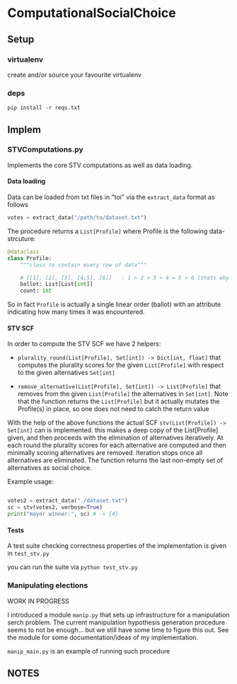 # ComputationalSocialChoice

## Setup

### virtualenv

create and/or source your favourite virtualenv

### deps

`pip install -r reqs.txt`

## Implem

### STVComputations.py

Implements the core STV computations as well as data loading.

#### Data loading

Data can be loaded from txt files in "toi" via the `extract_data` format as follows

``` python
votes = extract_data("/path/to/dataset.txt")
```

The procedure returns a `List[Profile]` where Profile is the following data-strcuture:

``` python
@dataclass
class Profile:
    """class to contain every row of data"""

    # [[1], [2], [3], [4,5], [6]]   : 1 > 2 > 3 > 4 = 5 > 6 (thats why 2d list)
    ballot: List[List[int]]
    count: int
```

So in fact `Profile` is actually a single linear order (ballot) with an
attribute indicating how many times it was encountered.


#### STV SCF

In order to compute the STV SCF we have 2 helpers:

- `plurality_round(List[Profile], Set[int]) -> Dict[int, float]` that computes
  the plurality scores for the given `List[Profile]` with respect to the given
  alternatives `Set[int]`
  
- `remove_alternative(List[Profile], Set[int]) -> List[Profile]` that removes
  from the given `List[Profile]` the alternatives in `Set[int]`. Note that the
  function returns the `List[Profile]` but it actually mutates the Profile(s) in
  place, so one does not need to catch the return value
  
With the help of the above functions the actual SCF `stv(List[Profile]) -> Set[int]` can is implemented.
this makes a deep copy of the List[Profile] given, and then proceeds with the elimination of alternatives 
iteratively. At each round the plurality scores for each alternative are computed and then minimally scoring
alternatives are removed. Iteration stops once all alternatives are eliminated. The function returns the last 
non-empty set of alternatives as social choice.

Example usage:

``` python

votes2 = extract_data("./dataset.txt")
sc = stv(votes2, verbose=True)
print("mayor winner:", sc) # -> {4}

```


#### Tests

A test suite checking correctness properties of the implementation is given in `test_stv.py`

you can run the suite via `python test_stv.py`


### Manipulating elections

WORK IN PROGRESS

I introduced a module `manip.py` that sets up infrastructure for a manipulation serch problem.
The current manipulation hypothesis generation procedure seems to not be enough... but
we still have some time to figure this out. See the module for some documentation/ideas of my implementation.

`manip_main.py` is an example of running such procedure


## NOTES

